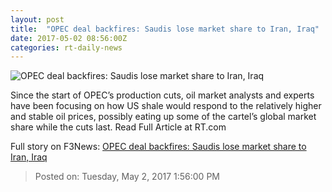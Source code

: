 ```yaml
---
layout: post
title:  "OPEC deal backfires: Saudis lose market share to Iran, Iraq"
date: 2017-05-02 08:56:00Z
categories: rt-daily-news
---
```


![OPEC deal backfires: Saudis lose market share to Iran, Iraq](https://cdn.rt.com/files/2017.05/article/5908460fc46188fe138b45c9.jpg)

Since the start of OPEC’s production cuts, oil market analysts and experts have been focusing on how US shale would respond to the relatively higher and stable oil prices, possibly eating up some of the cartel’s global market share while the cuts last. Read Full Article at RT.com


Full story on F3News: [OPEC deal backfires: Saudis lose market share to Iran, Iraq](http://www.f3nws.com/n/mNYEQF)

> Posted on: Tuesday, May 2, 2017 1:56:00 PM

